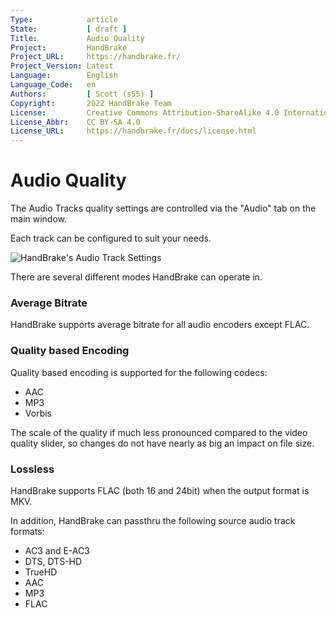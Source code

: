 ```yaml
---
Type:            article
State:           [ draft ]
Title:           Audio Quality
Project:         HandBrake
Project_URL:     https://handbrake.fr/
Project_Version: Latest
Language:        English
Language_Code:   en
Authors:         [ Scott (s55) ]
Copyright:       2022 HandBrake Team
License:         Creative Commons Attribution-ShareAlike 4.0 International
License_Abbr:    CC BY-SA 4.0
License_URL:     https://handbrake.fr/docs/license.html
---
```


Audio Quality
=============================

The Audio Tracks quality settings are controlled via the "Audio" tab on the main window.

Each track can be configured to suit your needs.

<!-- .system-windows -->

![HandBrake's Audio Track Settings](../../images/windows/audio-quality-1.0.0.png "HandBrake's Audio Track Settings")

<!-- /.system-windows -->

There are several different modes HandBrake can operate in.

### Average Bitrate

HandBrake supports average bitrate for all audio encoders except FLAC.

### Quality based Encoding

Quality based encoding is supported for the following codecs:
- AAC
- MP3
- Vorbis

The scale of the quality if much less pronounced compared to the video quality slider, so changes do not have nearly as big an impact on file size. 

### Lossless

HandBrake supports FLAC (both 16 and 24bit) when the output format is MKV.

In addition, HandBrake can passthru the following source audio track formats:

- AC3 and E-AC3
- DTS, DTS-HD
- TrueHD
- AAC
- MP3
- FLAC

  



